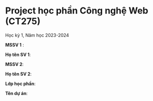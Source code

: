 # Project học phần Công nghệ Web (CT275)

Học kỳ 1, Năm học 2023-2024

**MSSV 1** : 

**Họ tên SV 1**:

**MSSV 2**:

**Họ tên SV 2**:

**Lớp học phần**:

**Tên dự án**:

